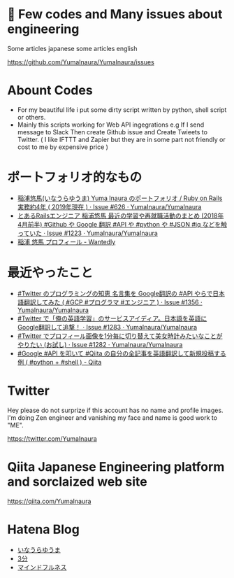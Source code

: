 

# 🤖 Few codes and Many issues about engineering

Some articles japanese
some articles english

https://github.com/YumaInaura/YumaInaura/issues

# Abount Codes

- For my beautiful life i put some dirty script written by python, shell script or others.
- Mainly this scripts working for Web API ingegrations e.g If I send message to Slack Then create Github issue and Create Twieets to Twitter. ( I like IFTTT and Zapier but they are in some part not friendly or cost to me by expensive price )


# ポートフォリオ的なもの

- [稲浦悠馬(いなうらゆうま) Yuma Inaura のポートフォリオ / Ruby on Rails 実務約4年 ( 2019年現在 ) · Issue #626 · YumaInaura/YumaInaura](https://github.com/YumaInaura/YumaInaura/issues/626)
- [とあるRailsエンジニア 稲浦悠馬 最近の学習や再就職活動のまとめ (2018年4月前半) #Github や Google 翻訳 #API や #python や #JSON #jq などを触っていた · Issue #1223 · YumaInaura/YumaInaura](https://github.com/YumaInaura/YumaInaura/issues/1223)
- [稲浦 悠馬 プロフィール - Wantedly](https://www.wantedly.com/users/93140896)

# 最近やったこと

- [#Twitter のプログラミングの知恵 名言集を Google翻訳の #API やらで日本語翻訳してみた ( #GCP #プログラマ #エンジニア ) · Issue #1356 · YumaInaura/YumaInaura](https://github.com/YumaInaura/YumaInaura/issues/1356)
- [#Twitter で「俺の英語学習」のサービスアイディア。日本語を英語にGoogle翻訳して追撃！ · Issue #1283 · YumaInaura/YumaInaura](https://github.com/YumaInaura/YumaInaura/issues/1283)
- [#Twitter でプロフィール画像を1分毎に切り替えて美女時計みたいなことがやりたい (お試し) · Issue #1282 · YumaInaura/YumaInaura](https://github.com/YumaInaura/YumaInaura/issues/1282)
- [#Google #API を叩いて #Qiita の自分の全記事を英語翻訳して新規投稿する例 ( #python + #shell ) - Qiita](https://qiita.com/YumaInaura/items/7f6fd1e9310a6816469a)


# Twitter

Hey please do not surprize if this account has no name and profile images.
I'm doing Zen engineer and vanishing my face and name is good work to "ME".

https://twitter.com/YumaInaura

# Qiita Japanese Engineering platform and sorclaized web site

https://qiita.com/YumaInaura


# Hatena Blog

<ul>
<li><a href="http://yumainaura.hateblo.jp/">いなうらゆうま</a></li>
<li><a href="http://3min.hatenadiary.jp/">3分</a></li>
<li><a href="http://mindfulness.hatenablog.jp/">マインドフルネス</a></li>
</ul>
